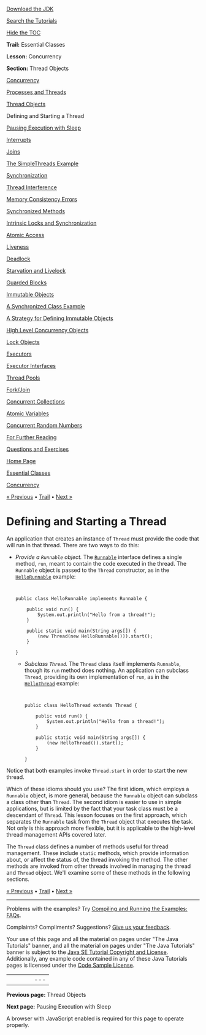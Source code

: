[Download
the JDK](http://java.sun.com/javase/6/download.jsp)
  
[Search the
Tutorials](../../search.html)
  
[Hide the TOC](javascript:toggleLeft())

**Trail:** Essential Classes
  
**Lesson:** Concurrency
  
**Section:** Thread Objects

[Concurrency](index.html)

[Processes and Threads](procthread.html)

[Thread Objects](threads.html)

Defining and Starting a Thread

[Pausing Execution with Sleep](sleep.html)

[Interrupts](interrupt.html)

[Joins](join.html)

[The SimpleThreads Example](simple.html)

[Synchronization](sync.html)

[Thread Interference](interfere.html)

[Memory Consistency Errors](memconsist.html)

[Synchronized Methods](syncmeth.html)

[Intrinsic Locks and Synchronization](locksync.html)

[Atomic Access](atomic.html)

[Liveness](liveness.html)

[Deadlock](deadlock.html)

[Starvation and Livelock](starvelive.html)

[Guarded Blocks](guardmeth.html)

[Immutable Objects](immutable.html)

[A Synchronized Class Example](syncrgb.html)

[A Strategy for Defining Immutable Objects](imstrat.html)

[High Level Concurrency Objects](highlevel.html)

[Lock Objects](newlocks.html)

[Executors](executors.html)

[Executor Interfaces](exinter.html)

[Thread Pools](pools.html)

[Fork/Join](forkjoin.html)

[Concurrent Collections](collections.html)

[Atomic Variables](atomicvars.html)

[Concurrent Random Numbers](threadlocalrandom.html)

[For Further Reading](further.html)

[Questions and Exercises](QandE/questions.html)

[Home Page](../../index.html)
>
[Essential Classes](../index.html)
>
[Concurrency](index.html)

[« Previous](threads.html) • [Trail](../TOC.html) • [Next »](sleep.html)

# Defining and Starting a Thread

An application that creates an instance of `Thread` must provide
the code that will run in that thread. There are two ways to do this:

* *Provide a `Runnable` object.* The
  [`Runnable`](http://download.oracle.com/javase/7/docs/api/java/lang/Runnable.html)
  interface defines a single method, `run`, meant to
  contain the code executed in the thread. The `Runnable`
  object is passed to the `Thread` constructor, as in the
  [`HelloRunnable`](examples/HelloRunnable.java)
  example:

  ```


  public class HelloRunnable implements Runnable {

      public void run() {
          System.out.println("Hello from a thread!");
      }

      public static void main(String args[]) {
          (new Thread(new HelloRunnable())).start();
      }

  }

  ```

  * *Subclass `Thread`.* The `Thread`
    class itself implements `Runnable`, though its
    `run` method does nothing. An application can subclass
    `Thread`, providing its own implementation of
    `run`, as in the
    [`HelloThread`](examples/HelloThread.java)
    example:

    ```


    public class HelloThread extends Thread {

        public void run() {
            System.out.println("Hello from a thread!");
        }

        public static void main(String args[]) {
            (new HelloThread()).start();
        }

    }

    ```

Notice that both examples invoke `Thread.start` in order to
start the new thread.

Which of these idioms should you use? The first idiom, which employs a
`Runnable` object, is more general, because the
`Runnable` object can subclass a class other than
`Thread`. The second idiom is easier to use in simple
applications, but is limited by the fact that your task class must be
a descendant of `Thread`. This lesson focuses on the first
approach, which separates the `Runnable` task from the
`Thread` object that executes the task. Not only is this
approach more flexible, but it is applicable to the high-level thread
management APIs covered later.

The `Thread` class defines a number of methods useful for
thread management. These include `static` methods, which
provide information about, or affect the status of, the thread
invoking the method. The other methods are invoked from other threads
involved in managing the thread and `Thread` object. We'll
examine some of these methods in the following sections.

[« Previous](threads.html)
•
[Trail](../TOC.html)
•
[Next »](sleep.html)

---

Problems with the examples? Try [Compiling and Running
the Examples: FAQs](../../information/run-examples.html).
  
Complaints? Compliments? Suggestions? [Give
us your feedback](http://download.oracle.com/javase/feedback.html).

Your use of this page and all the material on pages under "The Java Tutorials" banner,
and all the material on pages under "The Java Tutorials" banner is subject to the [Java SE Tutorial Copyright
and License](../../information/license.html).
Additionally, any example code contained in any of these Java
Tutorials pages is licensed under the
[Code
Sample License](http://developers.sun.com/license/berkeley_license.html).

|  |  |  |  |  |
| --- | --- | --- | --- | --- |
| |  |  | | --- | --- | | duke image | Oracle logo | | [About Oracle](http://www.oracle.com/us/corporate/index.html) | [Oracle Technology Network](http://www.oracle.com/technology/index.html) | [Terms of Service](https://www.samplecode.oracle.com/servlets/CompulsoryClickThrough?type=TermsOfService) | Copyright © 1995, 2011 Oracle and/or its affiliates. All rights reserved. |

**Previous page:** Thread Objects
  
**Next page:** Pausing Execution with Sleep




A browser with JavaScript enabled is required for this page to operate properly.